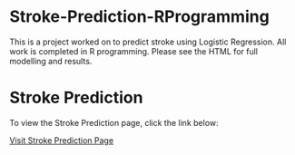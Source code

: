 # Stroke-Prediction-RProgramming
This is a project worked on to predict stroke using Logistic Regression. All work is completed in R programming. Please see the HTML for full modelling and results.

# Stroke Prediction

To view the Stroke Prediction page, click the link below:

[Visit Stroke Prediction Page](https://shannonbyt.github.io/Stroke-Prediction-RProgramming/Predicting_Stroke.html)

